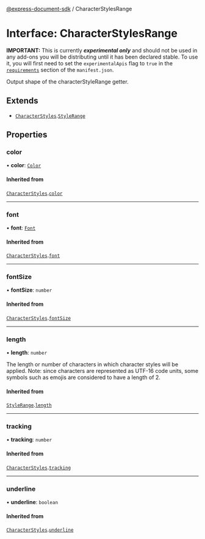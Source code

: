 [@express-document-sdk](../overview.md) / CharacterStylesRange

# Interface: CharacterStylesRange

<InlineAlert slots="text" variant="warning"/>

**IMPORTANT:** This is currently ***experimental only*** and should not be used in any add-ons you will be distributing until it has been declared stable. To use it, you will first need to set the `experimentalApis` flag to `true` in the [`requirements`](../../../manifest/index.md#requirements) section of the `manifest.json`.

Output shape of the characterStyleRange getter.

## Extends

-   [`CharacterStyles`](character-styles.md).[`StyleRange`](style-range.md)

## Properties

### color

• **color**: [`Color`](color.md)

#### Inherited from

[`CharacterStyles`](character-styles.md).[`color`](character-styles.md#color)

<hr />

### font

• **font**: [`Font`](../type-aliases/font.md)

#### Inherited from

[`CharacterStyles`](character-styles.md).[`font`](character-styles.md#font)

<hr />

### fontSize

• **fontSize**: `number`

#### Inherited from

[`CharacterStyles`](character-styles.md).[`fontSize`](character-styles.md#fontsize)

<hr />

### length

• **length**: `number`

The length or number of characters in which character styles will be applied.
Note: since characters are represented as UTF-16 code units, some symbols
such as emojis are considered to have a length of 2.

#### Inherited from

[`StyleRange`](style-range.md).[`length`](style-range.md#length)

<hr />

### tracking

• **tracking**: `number`

#### Inherited from

[`CharacterStyles`](character-styles.md).[`tracking`](character-styles.md#tracking)

<hr />

### underline

• **underline**: `boolean`

#### Inherited from

[`CharacterStyles`](character-styles.md).[`underline`](character-styles.md#underline)
